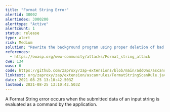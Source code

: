 ```yaml
---
title: "Format String Error"
alertid: 30002
alertindex: 3000200
alerttype: "Active"
alertcount: 1
status: release
type: alert
risk: Medium
solution: "Rewrite the background program using proper deletion of bad character strings.  This will require a recompile of the background executable."
references:
  - https://owasp.org/www-community/attacks/Format_string_attack
cwe: 134
wasc: 6
code: https://github.com/zaproxy/zap-extensions/blob/main/addOns/ascanrules/src/main/java/org/zaproxy/zap/extension/ascanrules/FormatStringScanRule.java
linktext: org/zaproxy/zap/extension/ascanrules/FormatStringScanRule.java
date: 2021-08-25 13:10:42.503Z
lastmod: 2021-08-25 13:10:42.503Z
---
```


A Format String error occurs when the submitted data of an input string is evaluated as a command by the application.
